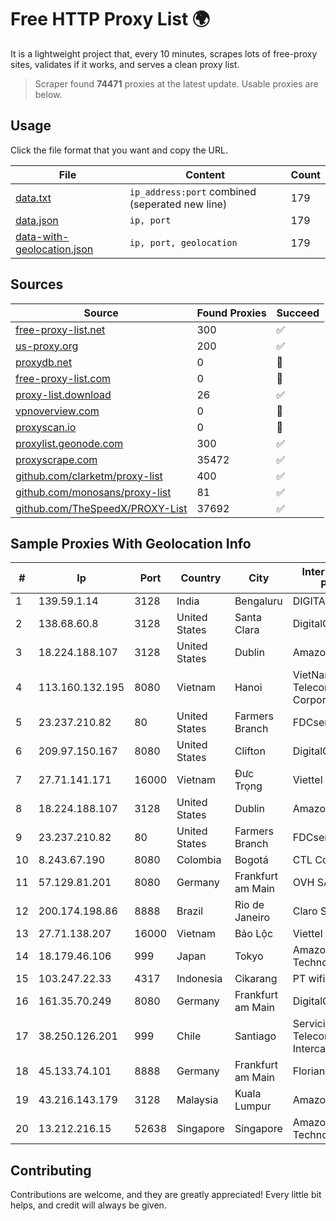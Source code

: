 
# Free HTTP Proxy List 🌍

It is a lightweight project that, every 10 minutes, scrapes lots of free-proxy sites, validates if it works, and serves a clean proxy list.


> Scraper found **74471** proxies at the latest update. Usable proxies are below.

## Usage

Click the file format that you want and copy the URL.


|File|Content|Count|
|----|-------|-----|
|[data.txt](https://raw.githubusercontent.com/themiralay/Proxy-List-World/master/data.txt)|`ip_address:port` combined (seperated new line)|179|
|[data.json](https://raw.githubusercontent.com/themiralay/Proxy-List-World/master/data.json)|`ip, port`|179|
|[data-with-geolocation.json](https://raw.githubusercontent.com/themiralay/Proxy-List-World/master/data-with-geolocation.json)|`ip, port, geolocation`|179|

## Sources

|Source|Found Proxies|Succeed|
|------|-------------|-------|
|[free-proxy-list.net](https://free-proxy-list.net)|300|✅|
|[us-proxy.org](https://www.us-proxy.org)|200|✅|
|[proxydb.net](http://proxydb.net)|0|🚫|
|[free-proxy-list.com](https://free-proxy-list.com/?page=&port=&type%5B%5D=http&type%5B%5D=https&up_time=0&search=Search)|0|🚫|
|[proxy-list.download](https://www.proxy-list.download/HTTP)|26|✅|
|[vpnoverview.com](https://vpnoverview.com/privacy/anonymous-browsing/free-proxy-servers)|0|🚫|
|[proxyscan.io](https://www.proxyscan.io)|0|🚫|
|[proxylist.geonode.com](https://proxylist.geonode.com/api/proxy-list?limit=300&page=1&sort_by=lastChecked&sort_type=desc&protocols=http,https)|300|✅|
|[proxyscrape.com](https://api.proxyscrape.com/v2/?request=displayproxies&protocol=http&timeout=10000&country=all&ssl=all&anonymity=all)|35472|✅|
|[github.com/clarketm/proxy-list](https://raw.githubusercontent.com/clarketm/proxy-list/master/proxy-list-raw.txt)|400|✅|
|[github.com/monosans/proxy-list](https://raw.githubusercontent.com/monosans/proxy-list/main/proxies/http.txt)|81|✅|
|[github.com/TheSpeedX/PROXY-List](https://raw.githubusercontent.com/TheSpeedX/PROXY-List/master/http.txt)|37692|✅|


## Sample Proxies With Geolocation Info

|#|Ip|Port|Country|City|Internet Service Provider|
|-|--|----|-------|----|-------------------------|
|1|139.59.1.14|3128|India|Bengaluru|DIGITALOCEAN|
|2|138.68.60.8|3128|United States|Santa Clara|DigitalOcean, LLC|
|3|18.224.188.107|3128|United States|Dublin|Amazon.com, Inc.|
|4|113.160.132.195|8080|Vietnam|Hanoi|VietNam Post and Telecom Corporation|
|5|23.237.210.82|80|United States|Farmers Branch|FDCservers.net|
|6|209.97.150.167|8080|United States|Clifton|DigitalOcean, LLC|
|7|27.71.141.171|16000|Vietnam|Đưc Trọng|Viettel Group|
|8|18.224.188.107|3128|United States|Dublin|Amazon.com, Inc.|
|9|23.237.210.82|80|United States|Farmers Branch|FDCservers.net|
|10|8.243.67.190|8080|Colombia|Bogotá|CTL Colombia|
|11|57.129.81.201|8080|Germany|Frankfurt am Main|OVH SAS|
|12|200.174.198.86|8888|Brazil|Rio de Janeiro|Claro S.A|
|13|27.71.138.207|16000|Vietnam|Bảo Lộc|Viettel Group|
|14|18.179.46.106|999|Japan|Tokyo|Amazon Technologies Inc.|
|15|103.247.22.33|4317|Indonesia|Cikarang|PT wifian Solution|
|16|161.35.70.249|8080|Germany|Frankfurt am Main|DigitalOcean, LLC|
|17|38.250.126.201|999|Chile|Santiago|Servicios De Telecomunicaciones Intercable Ltda.|
|18|45.133.74.101|8888|Germany|Frankfurt am Main|Florian Kolb|
|19|43.216.143.179|3128|Malaysia|Kuala Lumpur|Amazon.com, Inc.|
|20|13.212.216.15|52638|Singapore|Singapore|Amazon Technologies Inc.|



## Contributing

Contributions are welcome, and they are greatly appreciated! Every
little bit helps, and credit will always be given.

